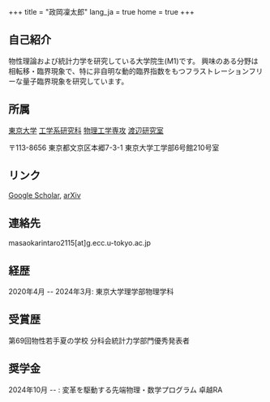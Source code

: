 +++
title = "政岡凜太郎"
lang_ja = true
home = true
+++

## 自己紹介
物性理論および統計力学を研究している大学院生(M1)です。
興味のある分野は相転移・臨界現象で、特に非自明な動的臨界指数をもつフラストレーションフリーな量子臨界現象を研究しています。

## 所属
[東京大学](https://www.u-tokyo.ac.jp/ja/index.html)
[工学系研究科](https://www.t.u-tokyo.ac.jp/)
[物理工学専攻](https://www.ap.t.u-tokyo.ac.jp/)
[渡辺研究室](https://sites.google.com/view/watanabegroup/home?authuser=0)

〒113-8656 東京都文京区本郷7-3-1 東京大学工学部6号館210号室

## リンク
[Google Scholar](https://scholar.google.com/citations?user=qoSWWasAAAAJ&hl=en), 
[arXiv](https://arxiv.org/search/advanced?advanced=&terms-0-operator=AND&terms-0-term=Rintaro+Masaoka&terms-0-field=author&classification-physics=y&classification-physics_archives=all&classification-include_cross_list=include&date-filter_by=all_dates&date-year=&date-from_date=&date-to_date=&date-date_type=submitted_date&abstracts=show&size=100&order=-announced_date_first)

## 連絡先
masaokarintaro2115[at]g.ecc.u-tokyo.ac.jp

## 経歴
2020年4月 -- 2024年3月: 東京大学理学部物理学科

## 受賞歴

第69回物性若手夏の学校 分科会統計力学部門優秀発表者

## 奨学金
2024年10月 -- : 変革を駆動する先端物理・数学プログラム 卓越RA